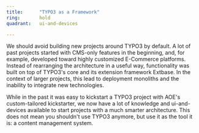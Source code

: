 ```yaml
---
title:      "TYPO3 as a Framework"
ring:       hold
quadrant:   ui-and-devices

---
```


We should avoid building new projects around TYPO3 by default. A lot of past projects started with CMS-only features in the beginning, and, for example, developed toward highly customized E-Commerce platforms. Instead of rearranging the architecture in a useful way, functionality was built on top of TYPO3's core and its extension framework Extbase. In the context of larger projects, this lead to deployment monoliths and the inability to integrate new technologies.

While in the past it was easy to kickstart a TYPO3 project with AOE's custom-tailored kickstarter, we now have a lot of knowledge and ui-and-devices available to start projects with a much smarter architecture.
This does not mean you shouldn't use TYPO3 anymore, but use it as the tool it is: a content management system.

